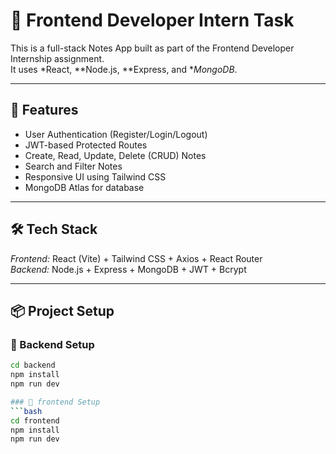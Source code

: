 # 📝 Frontend Developer Intern Task

This is a full-stack Notes App built as part of the Frontend Developer Internship assignment.  
It uses *React, **Node.js, **Express, and **MongoDB*.

---

## 🚀 Features

- User Authentication (Register/Login/Logout)
- JWT-based Protected Routes
- Create, Read, Update, Delete (CRUD) Notes
- Search and Filter Notes
- Responsive UI using Tailwind CSS
- MongoDB Atlas for database

---

## 🛠 Tech Stack

*Frontend:* React (Vite) + Tailwind CSS + Axios + React Router  
*Backend:* Node.js + Express + MongoDB + JWT + Bcrypt  

---

## 📦 Project Setup

### ⿡ Backend Setup
```bash
cd backend
npm install
npm run dev

### ⿡ frontend Setup
```bash
cd frontend
npm install
npm run dev